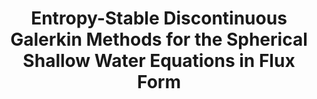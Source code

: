 ---
layout: default
title: Entropy-Stable Discontinuous Galerkin Methods for the Spherical Shallow Water Equations in Flux Form
publication: International Conference on Spectral and High-Order Methods
location: Montréal, Canada
year: 2025
list_order: 9
---
